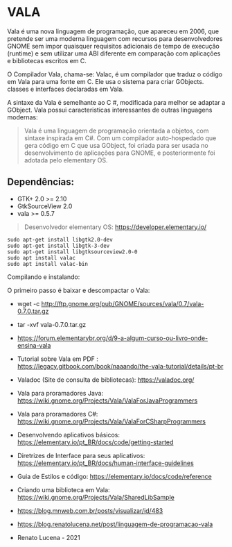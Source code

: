 # VALA

Vala é uma nova linguagem de programação, que apareceu em 2006, que pretende ser uma moderna linguagem com recursos para desenvolvedores GNOME sem impor quaisquer requisitos adicionais de tempo de execução (runtime) e sem utilizar uma ABI diferente em comparação com aplicações e bibliotecas escritos em C.

O Compilador Vala, chama-se: Valac, é um compilador que traduz o código em Vala para uma  fonte em C.  Ele usa o sistema para criar GObjects. classes e interfaces declaradas em Vala.

A sintaxe da Vala é semelhante ao C #, modificada para melhor se adaptar a GObject. Vala possui caracteristicas interessantes de outras linguagens modernas:

> Vala é uma linguagem de programação orientada a objetos, com sintaxe inspirada em C#. Com um compilador auto-hospedado que gera código em C que usa GObject, foi criada para ser usada no desenvolvimento de aplicações para GNOME, e posteriormente foi adotada pelo elementary OS.

## Dependências:

- GTK+ 2.0 >= 2.10
- GtkSourceView 2.0
- vala >= 0.5.7

> Desenvolvedor elementary OS: https://developer.elementary.io/


```
sudo apt-get install libgtk2.0-dev
sudo apt-get install libgtk-3-dev
sudo apt-get install libgtksourceview2.0-0
sudo apt install valac
sudo apt install valac-bin
```

Compilando e instalando:

O primeiro passo é baixar e descompactar o Vala:

- wget -c http://ftp.gnome.org/pub/GNOME/sources/vala/0.7/vala-0.7.0.tar.gz
- tar -xvf vala-0.7.0.tar.gz
 
- https://forum.elementarybr.org/d/9-a-algum-curso-ou-livro-onde-ensina-vala
- Tutorial sobre Vala em PDF : https://legacy.gitbook.com/book/naaando/the-vala-tutorial/details/pt-br
- Valadoc (Site de consulta de bibliotecas): https://valadoc.org/
- Vala para proramadores Java: https://wiki.gnome.org/Projects/Vala/ValaForJavaProgrammers
- Vala para proramadores C#: https://wiki.gnome.org/Projects/Vala/ValaForCSharpProgrammers
- Desenvolvendo aplicativos básicos: https://elementary.io/pt_BR/docs/code/getting-started
- Diretrizes de Interface para seus aplicativos: https://elementary.io/pt_BR/docs/human-interface-guidelines
- Guia de Estilos e código: https://elementary.io/docs/code/reference
- Criando uma biblioteca em Vala: https://wiki.gnome.org/Projects/Vala/SharedLibSample
- https://blog.mnweb.com.br/posts/visualizar/id/483
- https://blog.renatolucena.net/post/linguagem-de-programacao-vala

 
 - Renato Lucena - 2021
